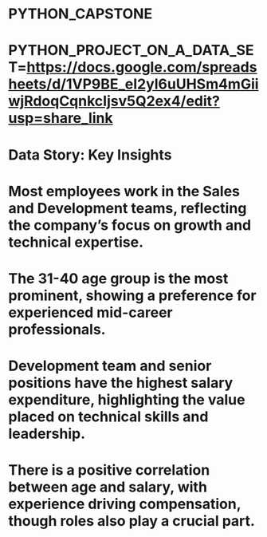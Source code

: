 # PYTHON_CAPSTONE

# PYTHON_PROJECT_ON_A_DATA_SET=https://docs.google.com/spreadsheets/d/1VP9BE_eI2yl6uUHSm4mGiiwjRdoqCqnkcIjsv5Q2ex4/edit?usp=share_link
# Data Story: Key Insights
# Most employees work in the Sales and Development teams, reflecting the company’s focus on growth and technical expertise.
# The 31-40 age group is the most prominent, showing a preference for experienced mid-career professionals.
# Development team and senior positions have the highest salary expenditure, highlighting the value placed on technical skills and leadership.
# There is a positive correlation between age and salary, with experience driving compensation, though roles also play a crucial part.
